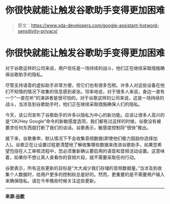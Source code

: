 # 你很快就能让触发谷歌助手变得更加困难

> 原文：<https://www.xda-developers.com/google-assistant-hotword-sensitivity-privacy/>

# 你很快就能让触发谷歌助手变得更加困难

对于谷歌这样的公司来说，用户信任是一场持续的战斗，他们正在继续采取措施确保谷歌助手的隐私。

尽管支持语音的虚拟助手非常方便，但它们也有很多包袱。许多人对这些设备在他们不知情的情况下收集的信息感到紧张。坦率地说，对于很多人来说，身边一直有一个“一直在听”的演讲者是很可怕的。对于谷歌这样的公司来说，这是一场持续的战斗，当涉及到谷歌助手时，他们正在继续采取措施确保人们的隐私。

今天，该公司宣布了谷歌助手的许多以隐私为中心的新功能。应该让很多人高兴的是“OK/Hey Google”命令的新敏感度选项。我们都有过这样的时候，谷歌没有被要求任何东西就打断了我们的谈话。谷歌表示，敏感度控制将“很快”推出。

接下来，谷歌重申，默认情况下不会收集音频数据(即使他们极力鼓励你选择加入)。谷歌正在让设置过程更清楚地了解收集哪些数据来改进谷歌助手。如果您希望包括在人工审核流程中，您必须重新确认要启用的语音和音频活动设置。这意味着，如果你不想让真人查看你的音频片段，就不需要采取任何行动。

谷歌表示，所有这些更新的目标是“大大减少我们存储的音频数据量。”当涉及到收集个人数据时，给用户更多的控制权总是好的。然而，更重要的是不需要用户输入来确保隐私。请在今年晚些时候关注这些更新。

* * *

**来源:[谷歌](https://www.blog.google/products/assistant/doing-more-protect-your-privacy-assistant/)**